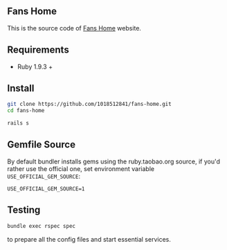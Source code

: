 ## Fans Home

This is the source code of [Fans Home](http://***.***) website.

## Requirements

* Ruby 1.9.3 +

## Install

```bash
git clone https://github.com/1018512841/fans-home.git
cd fans-home

rails s
```

## Gemfile Source

By default bundler installs gems using the ruby.taobao.org source, if you'd rather use the official one, set environment variable `USE_OFFICIAL_GEM_SOURCE`:

```
USE_OFFICIAL_GEM_SOURCE=1
```


## Testing

```bash
bundle exec rspec spec
```

to prepare all the config files and start essential services.
